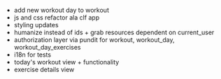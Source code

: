 - add new workout day to workout
- js and css refactor ala clf app
- styling updates
- humanize instead of ids + grab resources dependent on current_user
- authorization layer via pundit for workout, workout_day, workout_day_exercises
- i18n for tests
- today's workout view + functionality
- exercise details view